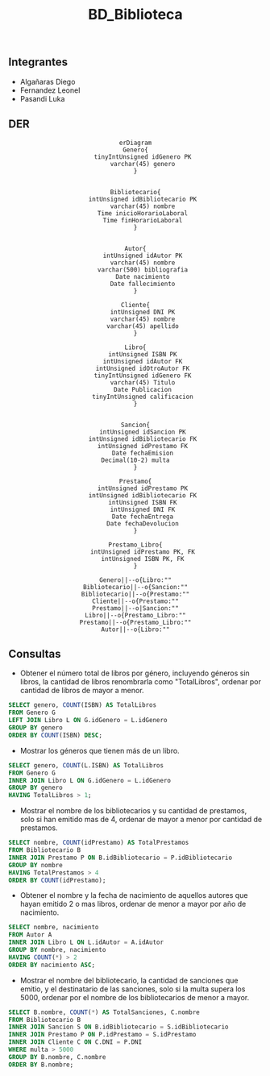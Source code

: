 <br>
<h1 align= "center">BD_Biblioteca</h1>
<br>

## Integrantes

- Algañaras Diego
- Fernandez Leonel
- Pasandi Luka


## DER

<div align="center">

```mermaid
erDiagram
Genero{
    tinyIntUnsigned idGenero PK
    varchar(45) genero
}


Bibliotecario{
    intUnsigned idBibliotecario PK
    varchar(45) nombre
    Time inicioHorarioLaboral
    Time finHorarioLaboral
}


Autor{
    intUnsigned idAutor PK
    varchar(45) nombre
    varchar(500) bibliografia
    Date nacimiento
    Date fallecimiento
}

Cliente{
    intUnsigned DNI PK
    varchar(45) nombre
    varchar(45) apellido
}

Libro{
    intUnsigned ISBN PK
    intUnsigned idAutor FK
    intUnsigned idOtroAutor FK
    tinyIntUnsigned idGenero FK
    varchar(45) Titulo
    Date Publicacion
    tinyIntUnsigned calificacion
}


Sancion{
    intUnsigned idSancion PK
    intUnsigned idBibliotecario FK
    intUnsigned idPrestamo FK
    Date fechaEmision
    Decimal(10-2) multa    
}

Prestamo{
    intUnsigned idPrestamo PK
    intUnsigned idBibliotecario FK
    intUnsigned ISBN FK
    intUnsigned DNI FK
    Date fechaEntrega
    Date fechaDevolucion
}

Prestamo_Libro{
    intUnsigned idPrestamo PK, FK
    intUnsigned ISBN PK, FK
}

Genero||--o{Libro:""
Bibliotecario||--o{Sancion:""
Bibliotecario||--o{Prestamo:""
Cliente||--o{Prestamo:""
Prestamo||--o|Sancion:""
Libro||--o{Prestamo_Libro:""
Prestamo||--o{Prestamo_Libro:""
Autor||--o{Libro:""

```
</div>

## Consultas

- Obtener el número total de libros por género, incluyendo géneros sin libros, la cantidad de libros renombrarla como "TotalLibros", ordenar por cantidad de libros de mayor a menor.

```sql
SELECT genero, COUNT(ISBN) AS TotalLibros
FROM Genero G
LEFT JOIN Libro L ON G.idGenero = L.idGenero
GROUP BY genero
ORDER BY COUNT(ISBN) DESC;
```

- Mostrar los géneros que tienen más de un libro.

```sql
SELECT genero, COUNT(L.ISBN) AS TotalLibros
FROM Genero G
INNER JOIN Libro L ON G.idGenero = L.idGenero
GROUP BY genero
HAVING TotalLibros > 1;
```

- Mostrar el nombre de los bibliotecarios y su cantidad de prestamos, solo si han emitido mas de 4, ordenar de mayor a menor por cantidad de prestamos.

```sql
SELECT nombre, COUNT(idPrestamo) AS TotalPrestamos
FROM Bibliotecario B
INNER JOIN Prestamo P ON B.idBibliotecario = P.idBibliotecario
GROUP BY nombre
HAVING TotalPrestamos > 4
ORDER BY COUNT(idPrestamo);
```

- Obtener el nombre y la fecha de nacimiento de aquellos autores que hayan emitido 2 o mas libros, ordenar de menor a mayor por año de nacimiento. 

```sql
SELECT nombre, nacimiento
FROM Autor A
INNER JOIN Libro L ON L.idAutor = A.idAutor
GROUP BY nombre, nacimiento
HAVING COUNT(*) > 2
ORDER BY nacimiento ASC;
```

- Mostrar el nombre del bibliotecario, la cantidad de sanciones que emitio, y el destinatario de las sanciones, solo si la multa supera los 5000, ordenar por el nombre de los bibliotecarios de menor a mayor.

```sql
SELECT B.nombre, COUNT(*) AS TotalSanciones, C.nombre
FROM Bibliotecario B
INNER JOIN Sancion S ON B.idBibliotecario = S.idBibliotecario
INNER JOIN Prestamo P ON P.idPrestamo = S.idPrestamo
INNER JOIN Cliente C ON C.DNI = P.DNI 
WHERE multa > 5000
GROUP BY B.nombre, C.nombre
ORDER BY B.nombre;
```